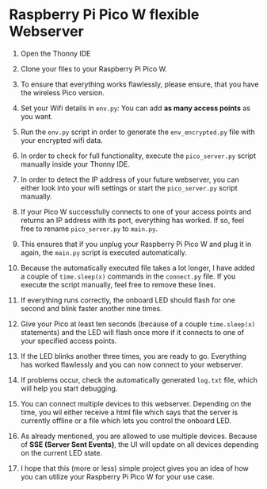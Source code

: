 # Raspberry Pi Pico W flexible Webserver

1. Open the Thonny IDE

2. Clone your files to your Raspberry Pi Pico W.

3. To ensure that everything works flawlessly, please ensure, that you have the wireless Pico version.
 
4. Set your Wifi details in `env.py`: You can add <b>as many access points</b> as you want.

5. Run the `env.py` script in order to generate the `env_encrypted.py` file with your encrypted wifi data.

6. In order to check for full functionality, execute the `pico_server.py` script manually inside your Thonny IDE.

7. In order to detect the IP address of your future webserver, you can either look into your wifi settings or start the `pico_server.py` script manually.

8. If your Pico W successfully connects to one of your access points and returns an IP address with its port, everything has worked. If so, feel free to rename `pico_server.py` to `main.py`.

9. This ensures that if you unplug your Raspberry Pi Pico W and plug it in again, the `main.py` script is executed automatically.

10. Because the automatically executed file takes a lot longer, I have added a couple of `time.sleep(x)` commands in the `connect.py` file. If you execute the script manually, feel free to remove these lines.

11. If everything runs correctly, the onboard LED should flash for one second and blink faster another nine times.

12. Give your Pico at least ten seconds (because of a couple `time.sleep(x)` statements) and the LED will flash once more if it connects to one of your specified access points.

13. If the LED blinks another three times, you are ready to go. Everything has worked flawlessly and you can now connect to your webserver.

14. If problems occur, check the automatically generated `log.txt` file, which will help you start debugging.

15. You can connect multiple devices to this webserver. Depending on the time, you wil either receive a html file which says that the server is currently offline or a file which lets you control the onboard LED.

16. As already mentioned, you are allowed to use multiple devices. Because of <b>SSE (Server Sent Events)</b>, the UI will update on all devices depending on the current LED state.

17. I hope that this (more or less) simple project gives you an idea of how you can utilize your Raspberry Pi Pico W for your use case.
